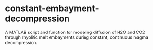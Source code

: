 # constant-embayment-decompression
A MATLAB script and function for modeling diffusion of H2O and CO2 through rhyolitic melt embayments during constant, continuous magma decompression.
